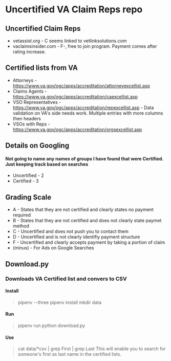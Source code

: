 # Uncertified VA Claim Reps repo

## Uncertified Claim Reps
- vetassist.org - C seems linked to vetlinksolutions.com
- vaclaimsinsider.com - F-, free to join program. Payment comes after rating increase. 

## Certified lists from VA
- Attorneys - https://www.va.gov/ogc/apps/accreditation/attorneyexcellist.asp
- Claims Agents - https://www.va.gov/ogc/apps/accreditation/caexcellist.asp
- VSO Representatives - https://www.va.gov/ogc/apps/accreditation/repexcellist.asp - Data validation on VA's side needs work. Multiple entries with more columns then headers
- VSOs with Reps - https://www.va.gov/ogc/apps/accreditation/orgsexcellist.asp

## Details on Googling
#### Not going to name any names of groups I have found that were Certified. Just keeping track based on searches
- Uncertified - 2
- Certified - 3


## Grading Scale
- A - States that they are not certified and clearly states no payment required
- B - States that they are not certified and does not clearly state paymet method
- C - Uncertified and does not push you to contact them
- D - Uncertified and is not clearly identifiy payment structure
- F - Uncertified and clearly accepts payment by taking a portion of claim
- (minus) - For Ads on Google Searches

## Download.py
### Downloads VA Certified list and convers to CSV

#### Install
> pipenv --three
> pipenv install
> mkdir data

#### Run
> pipenv run python download.py

#### Use
> cat data/*csv | grep First | grep Last
This will enable you to search for someone's first as last name in the certified lists.